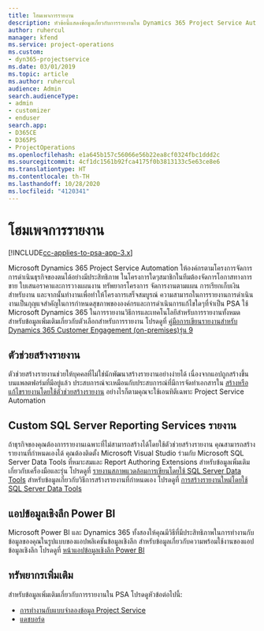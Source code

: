 ```yaml
---
title: โฮมเพจการรายงาน
description: หัวข้อนี้แสดงข้อมูลเกี่ยวกับการรายงานใน Dynamics 365 Project Service Automation
author: ruhercul
manager: kfend
ms.service: project-operations
ms.custom:
- dyn365-projectservice
ms.date: 03/01/2019
ms.topic: article
ms.author: ruhercul
audience: Admin
search.audienceType:
- admin
- customizer
- enduser
search.app:
- D365CE
- D365PS
- ProjectOperations
ms.openlocfilehash: e1a645b157c56066e56b22ea8cf0324fbc1ddd2c
ms.sourcegitcommit: 4cf1dc1561b92fca4175f0b3813133c5e63ce8e6
ms.translationtype: HT
ms.contentlocale: th-TH
ms.lasthandoff: 10/28/2020
ms.locfileid: "4120341"
---
```

# <a name="reporting-home-page"></a>โฮมเพจการรายงาน

[!INCLUDE[cc-applies-to-psa-app-3.x](../includes/cc-applies-to-psa-app-3x.md)]

Microsoft Dynamics 365 Project Service Automation ให้องค์กรตามโครงการจัดการการดำเนินธุรกิจของตนได้อย่างมีประสิทธิภาพ ในโครงการใดๆสมาชิกในทีมต้องจัดการโอกาสทางการขาย ใบเสนอราคาและการวางแผนงาน ทรัพยากรโครงการ จัดการงานตามแผน การเรียกเก็บเงินสำหรับงาน และจากนั้นทำงานเพื่อทำให้โครงการเสร็จสมบูรณ์ ความสามารถในการรายงานการดำเนินงานเป็นกุญแจสำคัญในการกำหนดสุขภาพขององค์กรและการดำเนินการแก้ไขใดๆที่จำเป็น PSA ใช้ Microsoft Dynamics 365 ในการรายงานวิธีการและเทคโนโลยีสำหรับการรายงานทั้งหมด สำหรับข้อมูลเพิ่มเติมเกี่ยวกับตัวเลือกสำหรับการรายงาน โปรดดูที่ [คู่มือการเขียนรายงานสำหรับ Dynamics 365 Customer Engagement (on-premises)รุ่น 9](https://docs.microsoft.com/dynamics365/customerengagement/on-premises/analytics/reporting-analytics-with-dynamics-365)

## <a name="report-wizard"></a>ตัวช่วยสร้างรายงาน

ตัวช่วยสร้างรายงานช่วยให้บุคคลที่ไม่ใช่นักพัฒนาสร้างรายงานอย่างง่ายได้ เนื่องจากแอปถูกสร้างขึ้นบนแพลตฟอร์มที่มีอยู่แล้ว ประสบการณ์จะเหมือนกับประสบการณ์ที่มีการจัดทำเอกสารใน [สร้างหรือแก้ไขรายงานโดยใช้ตัวช่วยสร้างรายงาน](https://docs.microsoft.com/dynamics365/customerengagement/on-premises/basics/create-edit-copy-report-wizard) อย่างไรก็ตามคุณจะใช้เอนทิตีเฉพาะ Project Service Automation

## <a name="custom-sql-server-reporting-services-reports"></a>Custom SQL Server Reporting Services รายงาน

ถ้าธุรกิจของคุณต้องการรายงานเฉพาะที่ไม่สามารถสร้างได้โดยใช้ตัวช่วยสร้างรายงาน คุณสามารถสร้างรายงานที่กำหนดเองได้ คุณต้องติดตั้ง Microsoft Visual Studio ร่วมกับ Microsoft SQL Server Data Tools ที่หมาะสมและ Report Authoring Extensions สำหรับข้อมูลเพิ่มเติมเกี่ยวกับเครื่องมือและรุ่น โปรดดูที่ [รายงานสภาพแวดล้อมการเขียนโดยใช้ SQL Server Data Tools](https://docs.microsoft.com/dynamics365/customerengagement/on-premises/analytics/report-writing-environment-using-sql-server-data-tools) สำหรับข้อมูลเกี่ยวกับวิธีการสร้างรายงานที่กำหนดเอง โปรดดูที่ [การสร้างรายงานใหม่โดยใช้ SQL Server Data Tools](https://docs.microsoft.com/dynamics365/customerengagement/on-premises/analytics/create-a-new-report-using-sql-server-data-tools)

## <a name="power-bi-insights-apps"></a>แอปข้อมูลเชิงลึก Power BI

Microsoft Power BI และ Dynamics 365 ทั้งสองให้คุณมีวิธีที่มีประสิทธิภาพในการทำงานกับข้อมูลของคุณในรูปแบบของแอปพลิเคชันข้อมูลเชิงลึก สำหรับข้อมูลเกี่ยวกับความพร้อมใช้งานของแอปข้อมูลเชิงลึก โปรดดูที่ [หน้าแอปข้อมูลเชิงลึก Power BI](https://powerbi.microsoft.com/power-bi-insights-apps/)


## <a name="additional-resources"></a>ทรัพยากรเพิ่มเติม
สำหรับข้อมูลเพิ่มเติมเกี่ยวกับการรายงานใน PSA โปรดดูหัวข้อต่อไปนี้:

- [การทำงานกับแบบจำลองข้อมูล Project Service](reports-working-project-service-data-model.md)
- [แดชบอร์ด](reports-dashboards.md)

